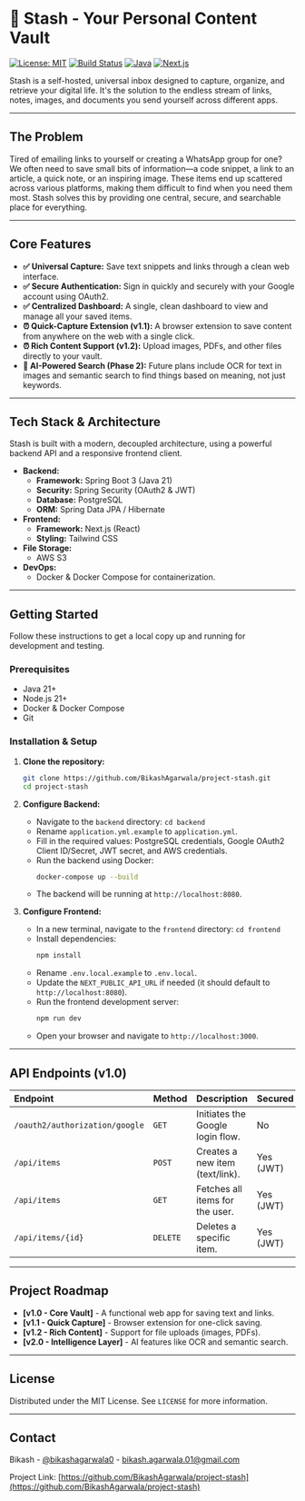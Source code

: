 # 🚀 Stash - Your Personal Content Vault

[![License: MIT](https://img.shields.io/badge/License-MIT-yellow.svg)](https://opensource.org/licenses/MIT)
[![Build Status](https://img.shields.io/badge/build-passing-brightgreen)](https://github.com/BikashAgarwala/project-stash)
[![Java](https://img.shields.io/badge/Java-21-blue)](https://www.java.com)
[![Next.js](https://img.shields.io/badge/Next.js-15-black)](https://nextjs.org/)

Stash is a self-hosted, universal inbox designed to capture, organize, and retrieve your digital life. It's the solution to the endless stream of links, notes, images, and documents you send yourself across different apps.

---

## The Problem

Tired of emailing links to yourself or creating a WhatsApp group for one? We often need to save small bits of information—a code snippet, a link to an article, a quick note, or an inspiring image. These items end up scattered across various platforms, making them difficult to find when you need them most. Stash solves this by providing one central, secure, and searchable place for everything.

---

## Core Features

* **✅ Universal Capture:** Save text snippets and links through a clean web interface.
* **✅ Secure Authentication:** Sign in quickly and securely with your Google account using OAuth2.
* **✅ Centralized Dashboard:** A single, clean dashboard to view and manage all your saved items.
* **⏰ Quick-Capture Extension (v1.1):** A browser extension to save content from anywhere on the web with a single click.
* **⏰ Rich Content Support (v1.2):** Upload images, PDFs, and other files directly to your vault.
* **🧠 AI-Powered Search (Phase 2):** Future plans include OCR for text in images and semantic search to find things based on meaning, not just keywords.

---

## Tech Stack & Architecture

Stash is built with a modern, decoupled architecture, using a powerful backend API and a responsive frontend client.

* **Backend:**
    * **Framework:** Spring Boot 3 (Java 21)
    * **Security:** Spring Security (OAuth2 & JWT)
    * **Database:** PostgreSQL
    * **ORM:** Spring Data JPA / Hibernate
* **Frontend:**
    * **Framework:** Next.js (React)
    * **Styling:** Tailwind CSS
* **File Storage:**
    * AWS S3
* **DevOps:**
    * Docker & Docker Compose for containerization.

---

## Getting Started

Follow these instructions to get a local copy up and running for development and testing.

### Prerequisites

* Java 21+
* Node.js 21+
* Docker & Docker Compose
* Git

### Installation & Setup

1.  **Clone the repository:**
    ```sh
    git clone https://github.com/BikashAgarwala/project-stash.git
    cd project-stash
    ```

2.  **Configure Backend:**
    * Navigate to the `backend` directory: `cd backend`
    * Rename `application.yml.example` to `application.yml`.
    * Fill in the required values: PostgreSQL credentials, Google OAuth2 Client ID/Secret, JWT secret, and AWS credentials.
    * Run the backend using Docker:
        ```sh
        docker-compose up --build
        ```
    * The backend will be running at `http://localhost:8080`.

3.  **Configure Frontend:**
    * In a new terminal, navigate to the `frontend` directory: `cd frontend`
    * Install dependencies:
        ```sh
        npm install
        ```
    * Rename `.env.local.example` to `.env.local`.
    * Update the `NEXT_PUBLIC_API_URL` if needed (it should default to `http://localhost:8080`).
    * Run the frontend development server:
        ```sh
        npm run dev
        ```
    * Open your browser and navigate to `http://localhost:3000`.

---

## API Endpoints (v1.0)

| Endpoint | Method | Description | Secured |
| :--- | :--- | :--- | :--- |
| `/oauth2/authorization/google`| `GET` | Initiates the Google login flow. | No |
| `/api/items` | `POST` | Creates a new item (text/link). | Yes (JWT) |
| `/api/items` | `GET` | Fetches all items for the user. | Yes (JWT) |
| `/api/items/{id}` | `DELETE`| Deletes a specific item. | Yes (JWT) |

---

## Project Roadmap

* **[v1.0 - Core Vault]** - A functional web app for saving text and links.
* **[v1.1 - Quick Capture]** - Browser extension for one-click saving.
* **[v1.2 - Rich Content]** - Support for file uploads (images, PDFs).
* **[v2.0 - Intelligence Layer]** - AI features like OCR and semantic search.

---

## License

Distributed under the MIT License. See `LICENSE` for more information.

---

## Contact

Bikash - [@bikashagarwala0](https://twitter.com/bikashagarwala0) - [bikash.agarwala.01@gmail.com](mailto:bikash.agarwala.01@gmail.com)

Project Link: [https://github.com/BikashAgarwala/project-stash](https://github.com/BikashAgarwala/project-stash)